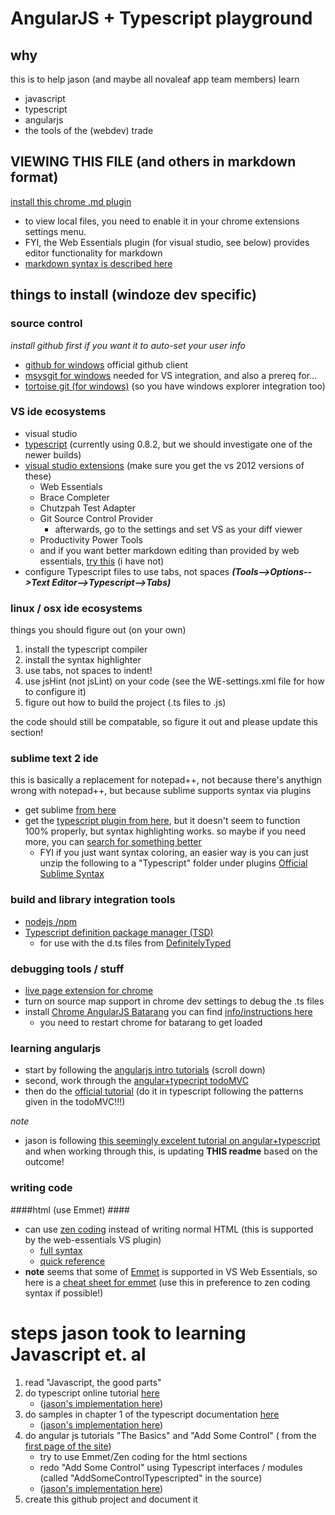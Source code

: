 # AngularJS + Typescript playground #

## why ##
this is to help jason (and maybe all novaleaf app team members) learn

- javascript
- typescript
- angularjs
- the tools of the (webdev) trade

## VIEWING THIS FILE (and others in markdown format) ##
[install this chrome .md plugin](https://chrome.google.com/webstore/detail/markdown-preview-plus/febilkbfcbhebfnokafefeacimjdckgl/details?hl=en)

- to view local files, you need to enable it in your chrome extensions settings menu.
- FYI, the Web Essentials plugin (for visual studio, see below) provides editor functionality for markdown
- [markdown syntax is described here](http://daringfireball.net/projects/markdown/syntax)

## things to install (windoze dev specific) ##


### source control ###
*install github first if you want it to auto-set your user info*

- [github for windows](https://help.github.com/articles/set-up-git) official github client
- [msysgit for windows](http://msysgit.github.com/)  needed for VS integration, and also a prereq for...
- [tortoise git (for windows)](http://code.google.com/p/tortoisegit/) (so you have windows explorer integration too)

### VS ide ecosystems ###
- visual studio
- [typescript](http://www.typescriptlang.org/) (currently using 0.8.2, but we should investigate one of the newer builds)
- [visual studio extensions](http://visualstudiogallery.msdn.microsoft.com/) (make sure you get the vs 2012 versions of these)
	- Web Essentials
	- Brace Completer
	- Chutzpah Test Adapter
	- Git Source Control Provider  
		- afterwards, go to the settings and set VS as your diff viewer
	- Productivity Power Tools
	- and if you want better markdown editing than provided by web essentials, [try this](http://visualstudiogallery.msdn.microsoft.com/0855e23e-4c4c-4c82-8b39-24ab5c5a7f79?SRC=VSIDE) (i have not)
- configure Typescript files to use tabs, not spaces *__(Tools-->Options-->Text Editor-->Typescript-->Tabs)__*

### linux / osx ide ecosystems ###

things you should figure out (on your own)

1. install the typescript compiler
1. install the syntax highlighter
1. use tabs, not spaces to indent!
1. use jsHint (not jsLint) on your code (see the WE-settings.xml file for how to configure it)
1. figure out how to build the project (.ts files to .js)

the code should still be compatable,  so figure it out and please update this section!

### sublime text 2 ide ###
this is basically a replacement for notepad++, 
not because there's anythign wrong with notepad++, 
but because sublime supports syntax via plugins

- get sublime [from here](http://www.sublimetext.com/2)
- get the [typescript plugin from here](https://github.com/raph-amiard/sublime-typescript), 
but it doesn't seem to function 100% properly, but syntax highlighting works. so maybe if you need more, you can [search for something better](http://stackoverflow.com/questions/12845412/typescript-plugin-for-sublime)
	- FYI if you just want syntax coloring, an easier way is you can just unzip the following to a "Typescript" folder under plugins [Official Sublime Syntax](http://blogs.msdn.com/b/interoperability/archive/2012/10/01/sublime-text-vi-emacs-typescript-enabled.aspx)

### build and library integration tools ###

- [nodejs /npm](http://nodejs.org/)
- [Typescript definition package manager (TSD)](https://github.com/Diullei/tsd)
	- for use with the d.ts files from [DefinitelyTyped](https://github.com/borisyankov/DefinitelyTyped)




### debugging tools / stuff ###

- [live page extension for chrome](https://chrome.google.com/webstore/detail/livepage/pilnojpmdoofaelbinaeodfpjheijkbh)
- turn on source map support in chrome dev settings to debug the .ts files
- install [Chrome AngularJS Batarang](https://chrome.google.com/webstore/detail/angularjs-batarang/ighdmehidhipcmcojjgiloacoafjmpfk/related?hl=en)  you can find [info/instructions here](http://blog.angularjs.org/2012/07/introducing-angularjs-batarang.html)
	- you need to restart chrome for batarang to get loaded

### learning angularjs ###

- start by following the [angularjs intro tutorials](http://angularjs.org/) (scroll down)
- second, work through the [angular+typecript todoMVC](https://github.com/addyosmani/todomvc/tree/gh-pages/labs/architecture-examples/angularjs_typescript)
- then do the [official tutorial](http://docs.angularjs.org/tutorial/) (do it in typescript following the patterns given in the todoMVC!!!)

*note*

- jason is following [this seemingly excelent tutorial on angular+typescript](https://github.com/addyosmani/todomvc/tree/gh-pages/labs/architecture-examples/angularjs_typescript)
and when working through this, is updating __THIS readme__ based on the outcome!


### writing code ###

####html (use Emmet) ####
- can use [zen coding](http://code.google.com/p/zen-coding/) instead of writing normal HTML (this is supported by the web-essentials VS plugin)
	- [full syntax](http://code.google.com/p/zen-coding/wiki/ZenHTMLSelectorsEn)
	- [quick reference](http://www.johnpapa.net/zen-coding-in-visual-studio-2012/)
- __note__ seems that some of [Emmet](http://docs.emmet.io/) is supported in VS Web Essentials, so here is a [cheat sheet for emmet](http://docs.emmet.io/cheat-sheet/)  (use this in preference to zen coding syntax if possible!)




# steps jason took to learning Javascript et. al #
1. read "Javascript, the good parts"
1. do typescript online tutorial [here](http://www.typescriptlang.org/Tutorial/) 
	- ([jason's implementation here](TypeScriptQuickStart))
1. do samples in chapter 1 of the typescript documentation [here](http://go.microsoft.com/fwlink/?LinkId=267238)
	-  ([jason's implementation here](TypeScript-Language-Specs-Playground))
1. do angular js tutorials "The Basics" and "Add Some Control" ( from the [first page of the site](http://angularjs.org/#project-html))
	- try to use Emmet/Zen coding for the html sections
	- redo "Add Some Control" using Typescript interfaces / modules (called "AddSomeControlTypescripted" in the source)
	- ([jason's implementation here](AngularTutorials))
1. create this github project and document it


